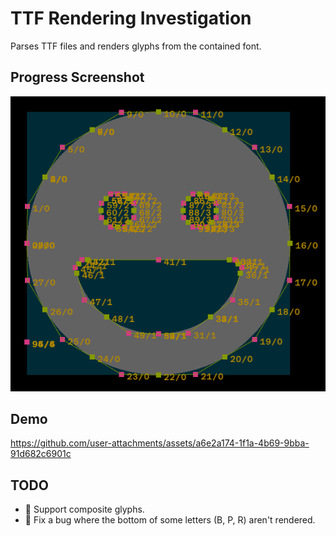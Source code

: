 # TTF Rendering Investigation
Parses TTF files and renders glyphs from the contained font.

## Progress Screenshot
![](screenshot.png)

## Demo
https://github.com/user-attachments/assets/a6e2a174-1f1a-4b69-9bba-91d682c6901c

## TODO
- :black_square_button: Support composite glyphs.
- 🔲 Fix a bug where the bottom of some letters (B, P, R) aren't rendered.
